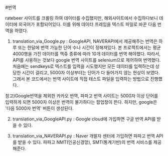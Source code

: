 #번역

ratebeer 사이트를 크롤링 하여 데이터를 수집했지만, 해외사이트에서 수집하다보니 데이터에 외국어가 포함되어있다.
이를 위해 데이터 프레임을 텍스트 파일로 바꾼 다음 번역을 하였다. 

1. translation_via_Google.py : GoogleAPI, NAVERAPI에서 제공해주는 번역은 하루 또는 한달에 번역 가능한 단어 수나 시간이 정해져있다. 
본 프로젝트에서는 평균 4000행을 가진 데이터를 맥쥬 종류에 따라 10개 데이터를 번역 해야했다. 
따라서, API를 사용하는 것보다 google 번역 사이트를 selenium으로 제어하여 번역했다.
처음에는 sendkeys로 텍스트를 입력을 시도했지만 모든 데이터를 입력하는데 상당한 시간이 걸리고, 5000자 이상부터는 단어가 다 들어가지 않는 현상이 보였다. 
그래서 본 코드에서는 번역 사이트에 직접 테스트 파일을 입력하는 방법으로 진행했다.

참고)Google번역을 제외한 카카오 번역, 파파고 번역 사이트는 5000자 이상 단어를 입력하게 되면 5000자 이상은 번역이 불가하다는 팝업창이 뜬다.
하지만, google은 '다음 5000자 번역' 버튼이 생성된다. 

2. translation_via_GoogleAPI.py : Google cloud에 가입하면 구글 번역 API를 받을 수 있다. 


3. translation_via_NAVERAPI.py : Naver 개발자 센터에 가입하면 파파고 번역 API를 받을 수 있다.
파파고 NMT(인공신경망), SMT(통계기반)의 번역 서비스를 제공해준다.
